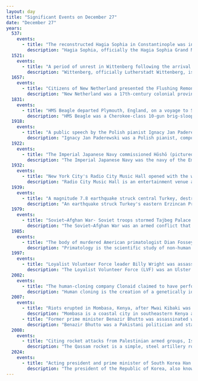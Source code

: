 ```yaml
---
layout: day
title: "Significant Events on December 27"
date: "December 27"
years:
  537:
    events:
      - title: "The reconstructed Hagia Sophia in Constantinople was inaugurated; built as a church, it later became a mosque and a museum."
        description: "Hagia Sophia, officially the Hagia Sophia Grand Mosque, is a mosque and former church serving as a major cultural and historical site in Istanbul, Turkey. The last of three church buildings to be successively erected on the site by the Eastern Roman Empire, it was completed in AD 537, becoming the world's largest interior space and among the first to employ a fully pendentive dome. It is considered the epitome of Byzantine architecture and is said to have 'changed the history of architecture'. The site was an Eastern rite church from AD 360 to 1453, except for a brief time as a Latin Catholic church between the Fourth Crusade in 1204 and 1261. After the fall of Constantinople in 1453, it served as a mosque until 1935, when it became a museum, before being redesignated as a mosque in 2020."
  1521:
    events:
      - title: "A period of unrest in Wittenberg following the arrival of three men of the Radical Reformation, known as the Zwickau prophets, was quelled after Martin Luther's release from custody."
        description: "Wittenberg, officially Lutherstadt Wittenberg, is the fourth-largest town in the state of Saxony-Anhalt, in the Federal Republic of Germany. It is situated on the River Elbe, 60 kilometers (37 mi) north of Leipzig and 90 kilometers (56 mi) south-west of the reunified German federal capital city of Berlin, and has a population of 46,008 (2018)."
  1657:
    events:
      - title: "Citizens of New Netherland presented the Flushing Remonstrance to Peter Stuyvesant, the director general of the colonial province, requesting an exemption to his ban on Quaker worship."
        description: "New Netherland was a 17th-century colonial province of the Dutch Republic located on the East Coast of what is now the United States. The claimed territories extended from the Delmarva Peninsula to Cape Cod. Settlements were established in what became the states of New York, New Jersey, Delaware, and Connecticut, with small outposts in Pennsylvania and Rhode Island."
  1831:
    events:
      - title: "HMS Beagle departed Plymouth, England, on a voyage to South America that established Charles Darwin (pictured) as a naturalist."
        description: "HMS Beagle was a Cherokee-class 10-gun brig-sloop of the Royal Navy, one of more than 100 ships of this class. The vessel, constructed at a cost of £7,803, was launched on 11 May 1820 from the Woolwich Dockyard on the River Thames. Later reports say the ship took part in celebrations of the coronation of King George IV of the United Kingdom, passing under the old London Bridge, and was the first rigged man-of-war afloat upriver of the bridge. There was no immediate need for Beagle, so she 'lay in ordinary', moored afloat but without masts or rigging. She was then adapted as a survey barque and took part in three survey expeditions."
  1918:
    events:
      - title: "A public speech by the Polish pianist Ignacy Jan Paderewski in Poznań sparked the Greater Poland uprising against Germany."
        description: "Ignacy Jan Paderewski was a Polish pianist, composer and statesman who was a spokesman for Polish independence. In 1919, he was the nation's prime minister and foreign minister during which time he signed the Treaty of Versailles, which ended World War I."
  1922:
    events:
      - title: "The Imperial Japanese Navy commissioned Hōshō (pictured), the world's first purpose-built aircraft carrier."
        description: "The Imperial Japanese Navy was the navy of the Empire of Japan from 1868 to 1945, when it was dissolved following Japan's surrender in World War II. The Japan Maritime Self-Defense Force (JMSDF) was formed between 1952 and 1954 after the dissolution of the IJN."
  1932:
    events:
      - title: "New York City's Radio City Music Hall opened with the world's largest auditorium at the time."
        description: "Radio City Music Hall is an entertainment venue and theater at 1260 Avenue of the Americas, within Rockefeller Center, in the Midtown Manhattan neighborhood of New York City. Nicknamed 'The Showplace of the Nation', it is the headquarters for the Rockettes. Radio City Music Hall was designed by Edward Durell Stone and Donald Deskey in the Art Deco style."
  1939:
    events:
      - title: "A magnitude 7.8 earthquake struck central Turkey, destroying 90 per cent of the buildings in the area, and causing over 32,000 deaths."
        description: "An earthquake struck Turkey's eastern Erzincan Province at 1-57-23 a.m. on 27 December 1939 local time with a moment magnitude (Mw ) of 7.8 and maximum Mercalli intensity of XII (Extreme). It is tied with the 2023 Turkey–Syria earthquakes as the most-powerful earthquake in Turkey to be recorded by instruments. However, smaller than estimates of the 1668 North Anatolia earthquake. This was one of the largest in a sequence of violent shocks to affect Turkey along the North Anatolian Fault between 1939 and 1999. Surface rupturing, with a horizontal displacement of up to 3.7 meters, occurred in a 360 km long segment of the North Anatolian Fault Zone. The earthquake was the most severe natural loss of life in Turkey in the 20th century, with 32,968 dead, and some 100,000 injured."
  1979:
    events:
      - title: "Soviet–Afghan War- Soviet troops stormed Tajbeg Palace outside Kabul and killed Afghan president Hafizullah Amin and his 100–150 elite guards."
        description: "The Soviet–Afghan War was an armed conflict that took place in the Democratic Republic of Afghanistan from December 1979 to February 1989. Marking the beginning of the 46-year-long Afghan conflict, it saw the Soviet Union and the Afghan military fight against the rebelling Afghan mujahideen. While they were backed by various countries and organizations, the majority of the mujahideen's support came from Pakistan, the United States, the United Kingdom, China, Iran, and the Arab states of the Persian Gulf, in addition to a large influx of foreign fighters known as the Afghan Arabs. American and British involvement on the side of the mujahideen escalated the Cold War, ending a short period of relaxed Soviet Union–United States relations. Combat took place throughout the 1980s, mostly in the Afghan countryside, as most of the country's cities remained under Soviet control. The conflict resulted in the deaths of one to three million Afghans, while millions more fled from the country as refugees; most externally displaced Afghans sought refuge in Pakistan and in Iran. Between 6.5 and 11.5% of Afghanistan's erstwhile population of 13.5 million people is estimated to have been killed over the course of the Soviet–Afghan War. The decade-long confrontation between the mujahideen and the Soviet and Afghan militaries inflicted grave destruction throughout Afghanistan and has also been cited by scholars as a significant factor that contributed to the dissolution of the Soviet Union in 1991; it is for this reason that the conflict is sometimes referred to as 'the Soviet Union's Vietnam' in retrospective analyses."
  1985:
    events:
      - title: "The body of murdered American primatologist Dian Fossey was discovered inside her cabin in Volcanoes National Park, Rwanda."
        description: "Primatology is the scientific study of non-human primates. It is a diverse discipline at the boundary between mammalogy and anthropology, and researchers can be found in academic departments of anatomy, anthropology, biology, medicine, psychology, veterinary sciences and zoology, as well as in animal sanctuaries, biomedical research facilities, museums and zoos. Primatologists study both living and extinct primates in their natural habitats and in laboratories by conducting field studies and experiments in order to understand aspects of their evolution and behavior."
  1997:
    events:
      - title: "Loyalist Volunteer Force leader Billy Wright was assassinated in HM Prison Maze by members of the Irish National Liberation Army."
        description: "The Loyalist Volunteer Force (LVF) was an Ulster loyalist paramilitary group in Northern Ireland. It was formed by Billy Wright in 1996 when he and his unit split from the Ulster Volunteer Force (UVF) after breaking its ceasefire. Most of its members came from the UVF's Mid-Ulster Brigade, which Wright had commanded."
  2002:
    events:
      - title: "The human-cloning company Clonaid claimed to have performed the first reproductive cloning of a human, but provided no evidence for the claim."
        description: "Human cloning is the creation of a genetically identical copy of a human. The term is generally used to refer to artificial human cloning, which is the reproduction of human cells and tissue. It does not refer to the natural conception and delivery of identical twins. The possibilities of human cloning have raised controversies. These ethical concerns have prompted several nations to pass laws regarding human cloning."
  2007:
    events:
      - title: "Riots erupted in Mombasa, Kenya, after Mwai Kibaki was declared the winner of the presidential election—the first event in a political, economic, and humanitarian crisis."
        description: "Mombasa is a coastal city in southeastern Kenya along the Indian Ocean. It was the first capital of British East Africa, before Nairobi was elevated to capital status in 1907. It now serves as the capital of Mombasa County. The town is known as 'the white and blue city' in Kenya. It is the country's oldest and second-largest city after Nairobi, with a population of about 1,208,333 people according to the 2019 census."
      - title: "Former prime minister Benazir Bhutto was assassinated while leaving a Pakistan People's Party political rally at Liaqat National Bagh in Rawalpindi."
        description: "Benazir Bhutto was a Pakistani politician and stateswoman who served as the 11th prime minister of Pakistan from 1988 to 1990, and again from 1993 to 1996. She was also the first woman elected to head a democratic government in a Muslim-majority country. A liberal and a secularist ideologically, she chaired or co-chaired the Pakistan People's Party (PPP) from the early 1980s until her assassination in 2007."
  2008:
    events:
      - title: "Citing rocket attacks from Palestinian armed groups, Israel launched a surprise attack against the Gaza Strip, opening the three-week Gaza War."
        description: "The Qassam rocket is a simple, steel artillery rocket developed and deployed by the Izz ad-Din al-Qassam Brigades, the military arm of Hamas. These rockets cannot be fired to target specific military objectives in or near civilian areas, and are 'indiscriminate when used against targets in population centers'."
  2024:
    events:
      - title: "Acting president and prime minister of South Korea Han Duck-soo (pictured) is impeached by the National Assembly."
        description: "The president of the Republic of Korea, also known as the president of Korea, is both the head of state and head of government of the Republic of Korea. The president is directly elected by the citizens of the Republic of Korea and pledges to execute the duties of their office, chief among others 'to defend the State, pursue peaceful unification of the homeland.' The president leads the State Council, is the chief of the executive branch of the national government and the commander-in-chief of the Republic of Korea Armed Forces."
---
```

